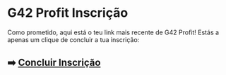 # G42 Profit Inscrição

Como prometido, aqui está o teu link mais recente de G42 Profit! Estás a apenas um clique de concluir a tua inscrição:

## ➡️ [Concluir Inscrição](https://t.co/AbInNqGd8v)